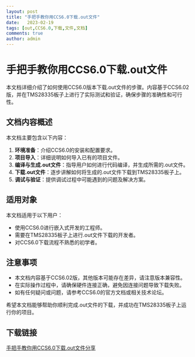 ```yaml
---
layout: post
title: "手把手教你用CCS6.0下载.out文件"
date:   2023-02-19
tags: [out,CCS6.0,下载,文件,文档]
comments: true
author: admin
---
```

# 手把手教你用CCS6.0下载.out文件

本文档详细介绍了如何使用CCS6.0版本下载.out文件的步骤。内容基于CCS6.02版，并在TMS28335板子上进行了实际测试和验证，确保步骤的准确性和可行性。

## 文档内容概述

本文档主要包含以下内容：

1. **环境准备**：介绍CCS6.0的安装和配置要求。
2. **项目导入**：详细说明如何导入已有的项目文件。
3. **编译与生成.out文件**：指导用户如何进行代码编译，并生成所需的.out文件。
4. **下载.out文件**：逐步讲解如何将生成的.out文件下载到TMS28335板子上。
5. **调试与验证**：提供调试过程中可能遇到的问题及解决方案。

## 适用对象

本文档适用于以下用户：

- 使用CCS6.0进行嵌入式开发的工程师。
- 需要在TMS28335板子上进行.out文件下载的开发者。
- 对CCS6.0下载流程不熟悉的初学者。

## 注意事项

- 本文档内容基于CCS6.02版，其他版本可能存在差异，请注意版本兼容性。
- 在实际操作过程中，请确保硬件连接正确，避免因连接问题导致下载失败。
- 如有任何疑问或问题，请参考CCS6.0的官方文档或相关技术论坛。

希望本文档能够帮助你顺利完成.out文件的下载，并成功在TMS28335板子上运行你的项目。

## 下载链接

[手把手教你用CCS6.0下载.out文件分享](https://pan.quark.cn/s/62a3100a92e8)